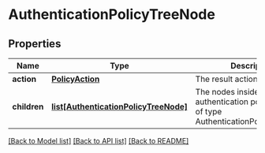 # AuthenticationPolicyTreeNode

## Properties
Name | Type | Description | Notes
------------ | ------------- | ------------- | -------------
**action** | [**PolicyAction**](PolicyAction.md) | The result action. | 
**children** | [**list[AuthenticationPolicyTreeNode]**](AuthenticationPolicyTreeNode.md) | The nodes inside the authentication policy tree node of type AuthenticationPolicyTreeNode. | [optional] 

[[Back to Model list]](../README.md#documentation-for-models) [[Back to API list]](../README.md#documentation-for-api-endpoints) [[Back to README]](../README.md)


